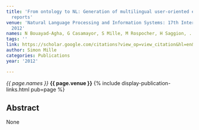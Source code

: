 ```yaml
---
title: 'From ontology to NL: Generation of multilingual user-oriented environmental
  reports'
venue: 'Natural Language Processing and Information Systems: 17th International …,
  2012'
names: N Bouayad-Agha, G Casamayor, S Mille, M Rospocher, H Saggion, ...
tags: ''
link: https://scholar.google.com/citations?view_op=view_citation&hl=en&user=hg8-G68AAAAJ&citation_for_view=hg8-G68AAAAJ:blknAaTinKkC
author: Simon Mille
categories: Publications
year: '2012'

---
```


*{{ page.names }}*
**{{ page.venue }}**
{% include display-publication-links.html pub=page %}
## Abstract

None